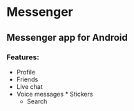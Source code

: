 # Messenger
## Messenger app for Android

### Features:
* Profile
 * Friends
  * Live chat
   * Voice messages
    * Stickers
     * Search
